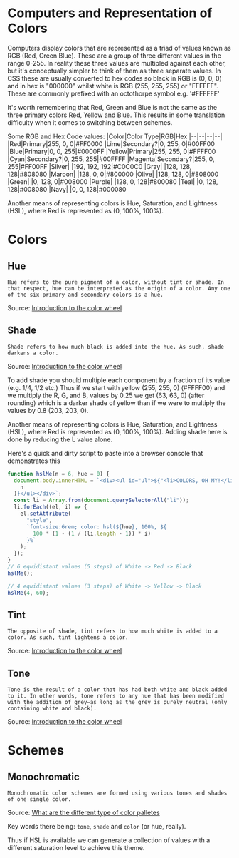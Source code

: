 # Computers and Representation of Colors

Computers display colors that are represented as a triad of values known as RGB (Red, Green Blue). These are a group of three different values in the range 0-255. In reality these three values are multipled against each other, but it's conceptually simpler to think of them as three separate values. In CSS these are usually converted to hex codes so black in RGB is (0, 0, 0) and in hex is "000000" whilst white is RGB (255, 255, 255) or "FFFFFF". These are commonly prefixed with an octothorpe symbol e.g. '#FFFFFF'

It's worth remembering that Red, Green and Blue is not the same as the three primary colors Red, Yellow and Blue. This results in some translation difficulty when it comes to switching between schemes.

Some RGB and Hex Code values:
|Color|Color Type|RGB|Hex
|--|--|--|--|
|Red|Primary|255, 0, 0|#FF0000
|Lime|Secondary?|0, 255, 0|#00FF00
|Blue|Primary|0, 0, 255|#0000FF
|Yellow|Primary|255, 255, 0|#FFFF00
|Cyan|Secondary?|0, 255, 255|#00FFFF
|Magenta|Secondary?|255, 0, 255|#FF00FF
|Silver| |192, 192, 192|#C0C0C0
|Gray| |128, 128, 128|#808080
|Maroon| |128, 0, 0|#800000
|Olive| |128, 128, 0|#808000
|Green| |0, 128, 0|#008000
|Purple| |128, 0, 128|#800080
|Teal| |0, 128, 128|#008080
|Navy| |0, 0, 128|#000080

Another means of representing colors is Hue, Saturation, and Lightness (HSL), where Red is represented as (0, 100%, 100%).

# Colors

## Hue

    Hue refers to the pure pigment of a color, without tint or shade. In that respect, hue can be interpreted as the origin of a color. Any one of the six primary and secondary colors is a hue.

Source: [Introduction to the color wheel](https://careerfoundry.com/en/blog/ui-design/introduction-to-color-theory-and-color-palettes/#introduction-to-the-color-wheel)

## Shade

    Shade refers to how much black is added into the hue. As such, shade darkens a color.

Source: [Introduction to the color wheel](https://careerfoundry.com/en/blog/ui-design/introduction-to-color-theory-and-color-palettes/#introduction-to-the-color-wheel)

To add shade you should multiple each component by a fraction of its value (e.g. 1/4, 1/2 etc.)
Thus if we start with yellow (255, 255, 0) (#FFFF00) and we multiply the R, G, and B, values by 0.25 we get (63, 63, 0) (after rounding) which is a darker shade of yellow than if we were to multiply the values by 0.8 (203, 203, 0).

Another means of representing colors is Hue, Saturation, and Lightness (HSL), where Red is represented as (0, 100%, 100%). Adding shade here is done by reducing the L value alone.

Here's a quick and dirty script to paste into a browser console that demonstrates this

```js
function hslMe(n = 6, hue = 0) {
  document.body.innerHTML = `<div><ul id="ul">${"<li>COLORS, OH MY!</li>".repeat(
    n
  )}</ul></div>`;
  const li = Array.from(document.querySelectorAll("li"));
  li.forEach((el, i) => {
    el.setAttribute(
      "style",
      `font-size:6rem; color: hsl(${hue}, 100%, ${
        100 * (1 - (1 / (li.length - 1)) * i)
      }%`
    );
  });
}
// 6 equidistant values (5 steps) of White -> Red -> Black
hslMe();

// 4 equidistant values (3 steps) of White -> Yellow -> Black
hslMe(4, 60);
```

## Tint

    The opposite of shade, tint refers to how much white is added to a color. As such, tint lightens a color.

Source: [Introduction to the color wheel](https://careerfoundry.com/en/blog/ui-design/introduction-to-color-theory-and-color-palettes/#introduction-to-the-color-wheel)

## Tone

    Tone is the result of a color that has had both white and black added to it. In other words, tone refers to any hue that has been modified with the addition of grey—as long as the grey is purely neutral (only containing white and black).

Source: [Introduction to the color wheel](https://careerfoundry.com/en/blog/ui-design/introduction-to-color-theory-and-color-palettes/#introduction-to-the-color-wheel)

# Schemes

## Monochromatic

    Monochromatic color schemes are formed using various tones and shades of one single color.

Source: [What are the different type of color palletes](https://careerfoundry.com/en/blog/ui-design/introduction-to-color-theory-and-color-palettes/#what-are-the-different-type-of-color-palettes)

Key words there being: `tone`, `shade` and `color` (or hue, really).

Thus if HSL is available we can generate a collection of values with a different saturation level to achieve this theme.
